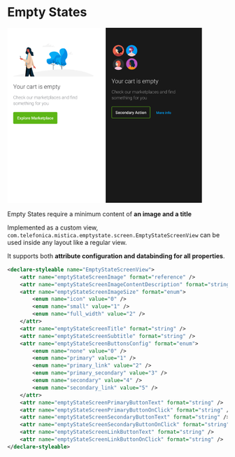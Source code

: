 # Empty States

<p align="left">
    <img height=400 src="../../../../../../../../../doc/images/empty_states/screens/empty_state_screen_1.png" />
    <img height=400 src="../../../../../../../../../doc/images/empty_states/screens/empty_state_screen_2.png" />
</p>

Empty States require a minimum content of **an image and a
title**

Implemented as a custom view,
`com.telefonica.mistica.emptystate.screen.EmptyStateScreenView` can be
used inside any layout like a regular view.

It supports both **attribute
configuration and databinding for all properties**.

```xml
<declare-styleable name="EmptyStateScreenView">
    <attr name="emptyStateScreenImage" format="reference" />
    <attr name="emptyStateScreenImageContentDescription" format="string" />
    <attr name="emptyStateScreenImageSize" format="enum">
        <enum name="icon" value="0" />
        <enum name="small" value="1" />
        <enum name="full_width" value="2" />
    </attr>
    <attr name="emptyStateScreenTitle" format="string" />
    <attr name="emptyStateScreenSubtitle" format="string" />
    <attr name="emptyStateScreenButtonsConfig" format="enum">
        <enum name="none" value="0" />
        <enum name="primary" value="1" />
        <enum name="primary_link" value="2" />
        <enum name="primary_secondary" value="3" />
        <enum name="secondary" value="4" />
        <enum name="secondary_link" value="5" />
    </attr>
    <attr name="emptyStateScreenPrimaryButtonText" format="string" />
    <attr name="emptyStateScreenPrimaryButtonOnClick" format="string" />
    <attr name="emptyStateScreenSecondaryButtonText" format="string" />
    <attr name="emptyStateScreenSecondaryButtonOnClick" format="string" />
    <attr name="emptyStateScreenLinkButtonText" format="string" />
    <attr name="emptyStateScreenLinkButtonOnClick" format="string" />
</declare-styleable>
```
